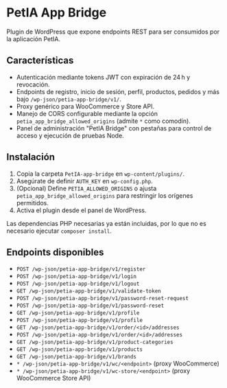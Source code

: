 # PetIA App Bridge

Plugin de WordPress que expone endpoints REST para ser consumidos por la aplicación PetIA.

## Características
- Autenticación mediante tokens JWT con expiración de 24 h y revocación.
- Endpoints de registro, inicio de sesión, perfil, productos, pedidos y más bajo `/wp-json/petia-app-bridge/v1/`.
- Proxy genérico para WooCommerce y Store API.
- Manejo de CORS configurable mediante la opción `petia_app_bridge_allowed_origins` (admite `*` como comodín).
- Panel de administración "PetIA Bridge" con pestañas para control de acceso y ejecución de pruebas Node.

## Instalación
1. Copia la carpeta `PetIA-app-bridge` en `wp-content/plugins/`.
2. Asegúrate de definir `AUTH_KEY` en `wp-config.php`.
3. (Opcional) Define `PETIA_ALLOWED_ORIGINS` o ajusta `petia_app_bridge_allowed_origins` para restringir los orígenes permitidos.
4. Activa el plugin desde el panel de WordPress.

Las dependencias PHP necesarias ya están incluidas, por lo que no es necesario ejecutar `composer install`.

## Endpoints disponibles

- `POST /wp-json/petia-app-bridge/v1/register`
- `POST /wp-json/petia-app-bridge/v1/login`
- `POST /wp-json/petia-app-bridge/v1/logout`
- `GET /wp-json/petia-app-bridge/v1/validate-token`
- `POST /wp-json/petia-app-bridge/v1/password-reset-request`
- `POST /wp-json/petia-app-bridge/v1/password-reset`
- `GET /wp-json/petia-app-bridge/v1/profile`
- `POST /wp-json/petia-app-bridge/v1/profile`
- `GET /wp-json/petia-app-bridge/v1/order/<id>/addresses`
- `POST /wp-json/petia-app-bridge/v1/order/<id>/addresses`
- `GET /wp-json/petia-app-bridge/v1/product-categories`
- `GET /wp-json/petia-app-bridge/v1/products`
- `GET /wp-json/petia-app-bridge/v1/brands`
- `* /wp-json/petia-app-bridge/v1/wc/<endpoint>` (proxy WooCommerce)
- `* /wp-json/petia-app-bridge/v1/wc-store/<endpoint>` (proxy WooCommerce Store API)
